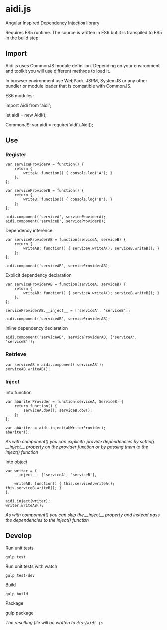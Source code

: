 # aidi.js
Angular Inspired Dependency Injection library

Requires ES5 runtime. The source is written in ES6 but it is transpiled to ES5
in the build step.

## Import

Aidi.js uses CommonJS module definition. Depending on your environment and toolkit
you will use different methods to load it.

In browser environment use WebPack, JSPM, SystemJS or any other bundler or module
loader that is compatible with CommonJS.

ES6 modules:

  import Aidi from 'aidi';

  let aidi = new Aidi();

CommonJS:
  var aidi = require('aidi').Aidi();

## Use    
### Register

    var serviceProviderA = function() {
        return {
            writeA: function() { console.log('A'); }
        };
    };

    var serviceProviderB = function() {
        return {
            writeB: function() { console.log('B'); }
        };
    };

    aidi.component('serviceA', serviceProviderA);
    aidi.component('serviceB', serviceProviderB);

Dependency inference

    var serviceProviderAB = function(serviceA, serviceB) {
        return {
            writeAB: function() { serviceA.writeA(); serviceB.writeB(); }
        };
    };

    aidi.component('serviceAB', serviceProviderAB);

Explicit dependency declaration

    var serviceProviderAB = function(serviceA, serviceB) {
        return {
            writeAB: function() { serviceA.writeA(); serviceB.writeB(); }
        };
    };

    serviceProviderAB.__inject__ = ['serviceA', 'serviceB'];

    aidi.component('serviceAB', serviceProviderAB);

Inline dependency declaration

    aidi.component('serviceAB', serviceProviderAB, ['serviceA', 'serviceB']);

### Retrieve

    var serviceAB = aidi.component('serviceAB');
    serviceAB.writeAB();

### Inject

Into function

    var abWriterProvider = function(serviceA, ServiceB) {
        return function() {
            serviceA.doA(); serviceB.doB();
        };
    };

    var abWriter = aidi.inject(abWriterProvider);
    abWriter();

*As with component() you can explicitly provide dependencies by setting \_\_inject\_\_
property on the provider function or by passing them to the inject() function*

Into object

    var writer = {        
        __inject__: ['serviceA', 'serviceB'],

        writeAB: function() { this.serviceA.writeA(); this.serviceB.writeB(); }        
    };

    aidi.inject(writer);
    writer.writeAB();

*As with component() you can skip the \_\_inject\_\_ property and instead pass the
dependencies to the inject() function*

## Develop

Run unit tests

    gulp test

Run unit tests with watch

    gulp test-dev

Build

    gulp build

Package

  gulp package

*The resulting file will be written to `dist/aidi.js`*
